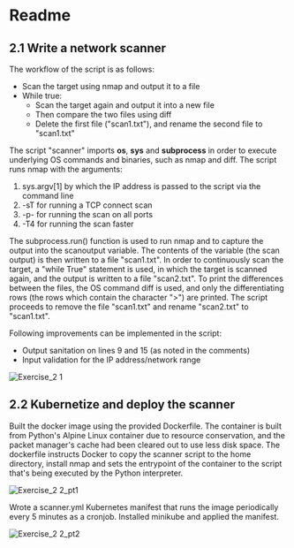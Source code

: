 # Readme

## 2.1 Write a network scanner

The workflow of the script is as follows: 
- Scan the target using nmap and output it to a file 
- While true: 
  - Scan the target again and output it into a new file
  - Then compare the two files using diff
  - Delete the first file ("scan1.txt"), and rename the second file to "scan1.txt"

The script "scanner" imports __os__, __sys__ and __subprocess__ in order to execute underlying OS commands and binaries, such as nmap and diff. The script runs nmap with the arguments:
1) sys.argv\[1] by which the IP address is passed to the script via the command line
2) -sT for running a TCP connect scan 
3) -p- for running the scan on all ports
4) -T4 for running the scan faster

The subprocess.run() function is used to run nmap and to capture the output into the scanoutput variable. The contents of the variable (the scan output) is then written to a file "scan1.txt". In order to continuously scan the target, a "while True" statement is used, in which the target is scanned again, and the output is written to a file "scan2.txt". To print the differences between the files, the OS command diff is used, and only the differentiating rows (the rows which contain the character ">") are printed. The script proceeds to remove the file "scan1.txt" and rename "scan2.txt" to "scan1.txt". 

Following improvements can be implemented in the script: 
- Output sanitation on lines 9 and 15 (as noted in the comments) 
- Input validation for the IP address/network range


![Exercise_2 1](https://user-images.githubusercontent.com/36381123/139752761-5e9a827f-6c13-413d-a35e-0a2ce1ddec9c.png)


## 2.2 Kubernetize and deploy the scanner

Built the docker image using the provided Dockerfile. The container is built from Python's Alpine Linux container due to resource conservation, and the packet manager's cache had been cleared out to use less disk space. The dockerfile instructs Docker to copy the scanner script to the home directory, install nmap and sets the entrypoint of the container to the script that's being executed by the Python interpreter. 

![Exercise_2 2_pt1](https://user-images.githubusercontent.com/36381123/139753599-d2fdced2-7097-4bdb-ab61-68efff120fba.png)


Wrote a scanner.yml Kubernetes manifest that runs the image periodically every 5 minutes as a cronjob. Installed minikube and applied the manifest. 

![Exercise_2 2_pt2](https://user-images.githubusercontent.com/36381123/139753478-0b26a85a-ce17-4a06-9d1a-03381bb5327b.png)
